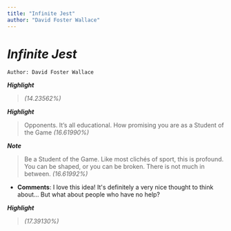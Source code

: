 ```yaml
---
title: "Infinite Jest"
author: "David Foster Wallace"
---
```

  
# *Infinite Jest*
`Author: David Foster Wallace`

**_Highlight_**

>  *(14.23562%)*

**_Highlight_**

> Opponents. It’s all educational. How promising you are as a Student of the Game *(16.61990%)*

**_Note_**

> Be a Student of the Game. Like most clichés of sport, this is profound. You can be shaped, or you can be broken. There is not much in between. *(16.61992%)*

* **Comments**: I love this idea! It's definitely a very nice thought to think about... But what about people who have no help?

**_Highlight_**

>  *(17.39130%)*